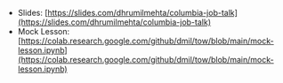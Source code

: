 - Slides: [https://slides.com/dhrumilmehta/columbia-job-talk](https://slides.com/dhrumilmehta/columbia-job-talk)
- Mock Lesson: [https://colab.research.google.com/github/dmil/tow/blob/main/mock-lesson.ipynb](https://colab.research.google.com/github/dmil/tow/blob/main/mock-lesson.ipynb)

